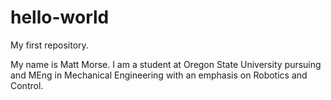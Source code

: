 # hello-world
My first repository.

My name is Matt Morse. I am a student at Oregon State University pursuing and MEng in Mechanical Engineering with an emphasis on Robotics and Control.
